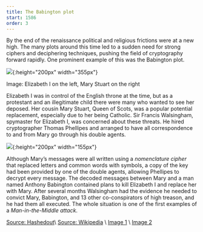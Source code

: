 ```yaml
---
title: The Babington plot
start: 1586
order: 3
---
```


By the end of the renaissance political and religious frictions were at a new high.  The many plots around this time led to a sudden need for strong ciphers and deciphering techniques, pushing the field of cryptography forward rapidly.  One prominent example of this was the Babington plot.  

![](https://www.history.com/.image/t_share/MTYwNDY4MjQ4OTQzNDA0NDA0/queen-elizabeth-i_mary-queen-of-scots.jpg){:height="200px" width="355px"}

Image: Elizabeth I on the left, Mary Stuart on the right

Elizabeth I was in control of the English throne at the time, but as a protestant and an illegitimate child there were many who wanted to see her deposed.  Her cousin Mary Stuart, Queen of Scots, was a popular potential replacement, especially due to her being Catholic.  Sir Francis Walsingham, spymaster for Elizabeth I, was concerned about these threats.  He hired cryptographer Thomas Phellipes and arranged to have all correspondence to and from Mary go through his double agents.  

![](https://upload.wikimedia.org/wikipedia/commons/e/e0/Babington_postscript.jpg){:height="200px" width="155px"}

Although Mary’s messages were all written using a _nomenclature cipher_ that replaced letters and common words with symbols, a copy of the key had been provided by one of the double agents, allowing Phellipes to decrypt every message.  The decoded messages between Mary and a man named Anthony Babington contained plans to kill Elizabeth I and replace her with Mary.  After several months Walsingham had the evidence he needed to convict Mary, Babington, and 13 other co-conspirators of high treason, and he had them all executed.  The whole situation is one of the first examples of a _Man-in-the-Middle attack_.

[Source: Hashedout](https://www.thesslstore.com/blog/the-babington-plot/)\\
[Source: Wikipedia](https://en.wikipedia.org/wiki/Babington_Plot#Arrests,_trials_and_executions)
\\
[Image 1](https://www.history.com/.image/t_share/MTYwNDY4MjQ4OTQzNDA0NDA0/queen-elizabeth-i_mary-queen-of-scots.jpg)
\\
[Image 2](https://upload.wikimedia.org/wikipedia/commons/e/e0/Babington_postscript.jpg)



